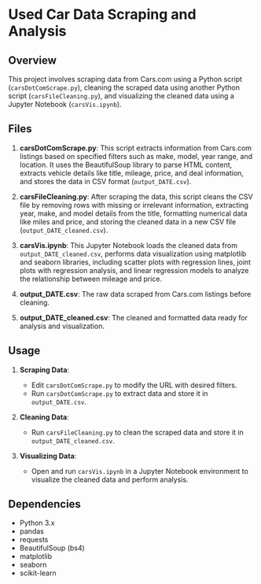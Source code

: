 # Used Car Data Scraping and Analysis

## Overview

This project involves scraping data from Cars.com using a Python script (`carsDotComScrape.py`), cleaning the scraped data using another Python script (`carsFileCleaning.py`), and visualizing the cleaned data using a Jupyter Notebook (`carsVis.ipynb`).

## Files

1. **carsDotComScrape.py**: This script extracts information from Cars.com listings based on specified filters such as make, model, year range, and location. It uses the BeautifulSoup library to parse HTML content, extracts vehicle details like title, mileage, price, and deal information, and stores the data in CSV format (`output_DATE.csv`).

2. **carsFileCleaning.py**: After scraping the data, this script cleans the CSV file by removing rows with missing or irrelevant information, extracting year, make, and model details from the title, formatting numerical data like miles and price, and storing the cleaned data in a new CSV file (`output_DATE_cleaned.csv`).

3. **carsVis.ipynb**: This Jupyter Notebook loads the cleaned data from `output_DATE_cleaned.csv`, performs data visualization using matplotlib and seaborn libraries, including scatter plots with regression lines, joint plots with regression analysis, and linear regression models to analyze the relationship between mileage and price.

4. **output_DATE.csv**: The raw data scraped from Cars.com listings before cleaning.

5. **output_DATE_cleaned.csv**: The cleaned and formatted data ready for analysis and visualization.

## Usage

1. **Scraping Data**:
   - Edit `carsDotComScrape.py` to modify the URL with desired filters.
   - Run `carsDotComScrape.py` to extract data and store it in `output_DATE.csv`.

2. **Cleaning Data**:
   - Run `carsFileCleaning.py` to clean the scraped data and store it in `output_DATE_cleaned.csv`.

3. **Visualizing Data**:
   - Open and run `carsVis.ipynb` in a Jupyter Notebook environment to visualize the cleaned data and perform analysis.

## Dependencies

- Python 3.x
- pandas
- requests
- BeautifulSoup (bs4)
- matplotlib
- seaborn
- scikit-learn
